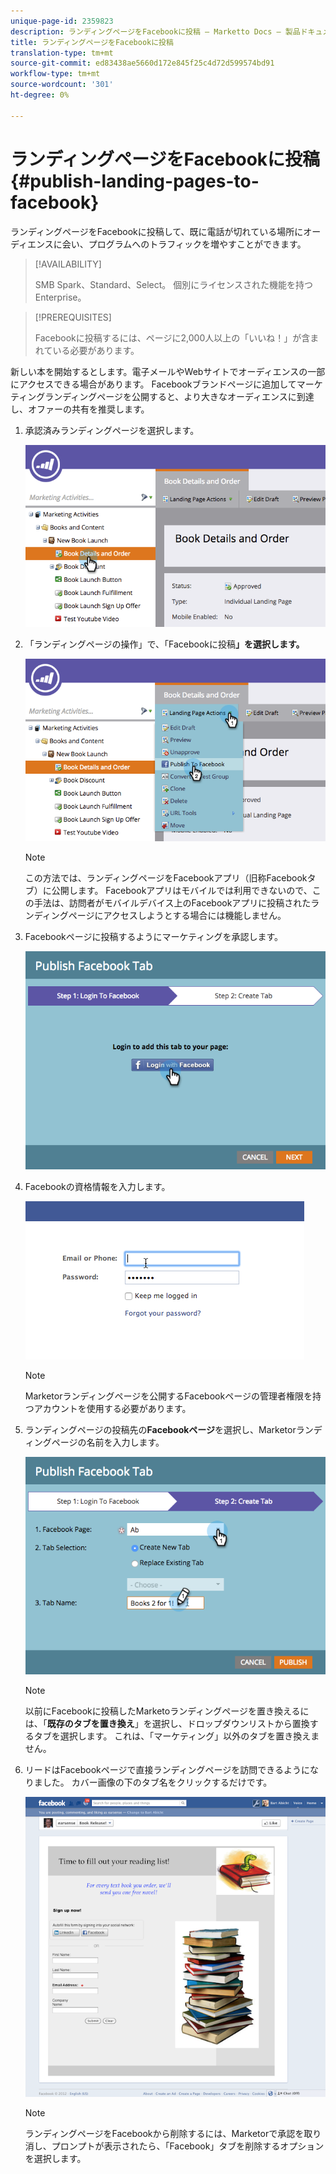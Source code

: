 ```yaml
---
unique-page-id: 2359823
description: ランディングページをFacebookに投稿 — Marketto Docs — 製品ドキュメント
title: ランディングページをFacebookに投稿
translation-type: tm+mt
source-git-commit: ed83438ae5660d172e845f25c4d72d599574bd91
workflow-type: tm+mt
source-wordcount: '301'
ht-degree: 0%

---
```



# ランディングページをFacebookに投稿{#publish-landing-pages-to-facebook}

ランディングページをFacebookに投稿して、既に電話が切れている場所にオーディエンスに会い、プログラムへのトラフィックを増やすことができます。

>[!AVAILABILITY]
>
>SMB Spark、Standard、Select。 個別にライセンスされた機能を持つEnterprise。

>[!PREREQUISITES]
>
>Facebookに投稿するには、ページに2,000人以上の「いいね！」が含まれている必要があります。

新しい本を開始するとします。電子メールやWebサイトでオーディエンスの一部にアクセスできる場合があります。 Facebookブランドページに追加してマーケティングランディングページを公開すると、より大きなオーディエンスに到達し、オファーの共有を推奨します。

1. 承認済みランディングページを選択します。

   ![](assets/image2015-4-22-16-3a53-3a46.png)

1. 「ランディングページの操作」で、「Facebookに投稿&#x200B;**」を選択します。**

   ![](assets/image2015-4-22-16-3a54-3a55.png)

   >[!NOTE]
   >
   >この方法では、ランディングページをFacebookアプリ（旧称Facebookタブ）に公開します。 Facebookアプリはモバイルでは利用できないので、この手法は、訪問者がモバイルデバイス上のFacebookアプリに投稿されたランディングページにアクセスしようとする場合には機能しません。

1. Facebookページに投稿するようにマーケティングを承認します。

   ![](assets/image2015-4-22-18-3a27-3a14.png)

1. Facebookの資格情報を入力します。

   ![](assets/image2015-4-22-18-3a29-3a57.png)

   >[!NOTE]
   >
   >Marketorランディングページを公開するFacebookページの管理者権限を持つアカウントを使用する必要があります。

1. ランディングページの投稿先の&#x200B;**Facebookページ**&#x200B;を選択し、Marketorランディングページの名前を入力します。

   ![](assets/image2015-4-22-18-3a31-3a39.png)

   >[!NOTE]
   >
   >以前にFacebookに投稿したMarketoランディングページを置き換えるには、「**既存のタブを置き換え**」を選択し、ドロップダウンリストから置換するタブを選択します。 これは、「マーケティング」以外のタブを置き換えません。

1. リードはFacebookページで直接ランディングページを訪問できるようになりました。 カバー画像の下のタブ名をクリックするだけです。

   ![](assets/image2015-4-22-18-3a42-3a15.png)

   >[!NOTE]
   >
   >ランディングページをFacebookから削除するには、Marketorで承認を取り消し、プロンプトが表示されたら、「Facebook」タブを削除するオプションを選択します。
